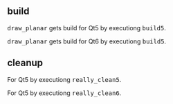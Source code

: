 ## build

<kbd>draw\_planar</kbd> gets build for Qt5 by executiong <kbd>build5</kbd>.

<kbd>draw\_planar</kbd> gets build for Qt6 by executiong <kbd>build5</kbd>.

## cleanup

For Qt5 by executiong <kbd>really_clean5</kbd>.

For Qt5 by executiong <kbd>really_clean6</kbd>.


